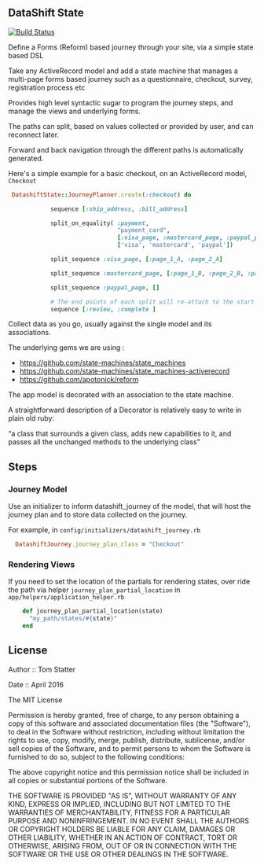 ## DataShift State

[![Build Status](https://travis-ci.org/autotelik/datashift_journey.svg?branch=master)](https://travis-ci.org/autotelik/datashift_journey)

Define a Forms (Reform) based journey through your site, via a simple state based DSL

Take any ActiveRecord model and add a state machine that manages a multi-page forms based journey
such as a questionnaire, checkout, survey, registration process etc

Provides high level syntactic sugar to program the journey steps, and manage the views and underlying forms.

The paths can split, based on values collected or provided by user, and can reconnect later.

Forward and back navigation through the different paths is automatically generated.

Here's a simple example for a basic checkout, on an ActiveRecord model, `Checkout`

```ruby
 DatashiftState::JourneyPlanner.create(:checkout) do

            sequence [:ship_address, :bill_address]

            split_on_equality( :payment,
                               "payment_card",                                # The helper method on Checkout, returns card type from Payment
                               [:visa_page, :mastercard_page, :paypal_page],  # Target pages
                               ['visa', 'mastercard', 'paypal'])              # Value to trigger target

            split_sequence :visa_page, [:page_1_A, :page_2_A]

            split_sequence :mastercard_page, [:page_1_B, :page_2_B, :page_3_B]

            split_sequence :paypal_page, []

            # The end points of each split will re-attach to the start of this sequence
            sequence [:review, :complete ]
 ```
    

Collect data as you go, usually against the single model and its associations.

The underlying gems we are using :

* https://github.com/state-machines/state_machines
* https://github.com/state-machines/state_machines-activerecord
* https://github.com/apotonick/reform

The app model is decorated with an association to the state machine.

A straightforward description of a Decorator is relatively easy to write in plain old ruby:

“a class that surrounds a given class, adds new capabilities to it, and passes all the unchanged methods to the underlying class”

## Steps

### Journey Model

Use an initializer to inform datashift_journey of the model, that will host the journey plan and to store data 
collected on the journey.

For example, in `config/initializers/datashift_journey.rb`

```ruby
  DatashiftJourney.journey_plan_class = "Checkout"
```

### Rendering Views

If you need to set the location of the partials for rendering states, over ride the path via helper
`journey_plan_partial_location` in `app/helpers/application_helper.rb`

```ruby
    def journey_plan_partial_location(state)
      "my_path/states/#{state}"
    end
```

## License

Author ::   Tom Statter

Date ::     April 2016

The MIT License

Permission is hereby granted, free of charge, to any person obtaining a copy
of this software and associated documentation files (the "Software"), to deal
in the Software without restriction, including without limitation the rights
to use, copy, modify, merge, publish, distribute, sublicense, and/or sell
copies of the Software, and to permit persons to whom the Software is
furnished to do so, subject to the following conditions:

The above copyright notice and this permission notice shall be included in
all copies or substantial portions of the Software.

THE SOFTWARE IS PROVIDED "AS IS", WITHOUT WARRANTY OF ANY KIND, EXPRESS OR
IMPLIED, INCLUDING BUT NOT LIMITED TO THE WARRANTIES OF MERCHANTABILITY,
FITNESS FOR A PARTICULAR PURPOSE AND NONINFRINGEMENT. IN NO EVENT SHALL THE
AUTHORS OR COPYRIGHT HOLDERS BE LIABLE FOR ANY CLAIM, DAMAGES OR OTHER
LIABILITY, WHETHER IN AN ACTION OF CONTRACT, TORT OR OTHERWISE, ARISING FROM,
OUT OF OR IN CONNECTION WITH THE SOFTWARE OR THE USE OR OTHER DEALINGS IN
THE SOFTWARE.
